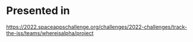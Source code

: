 # Presented in

https://2022.spaceappschallenge.org/challenges/2022-challenges/track-the-iss/teams/whereisalpha/project
